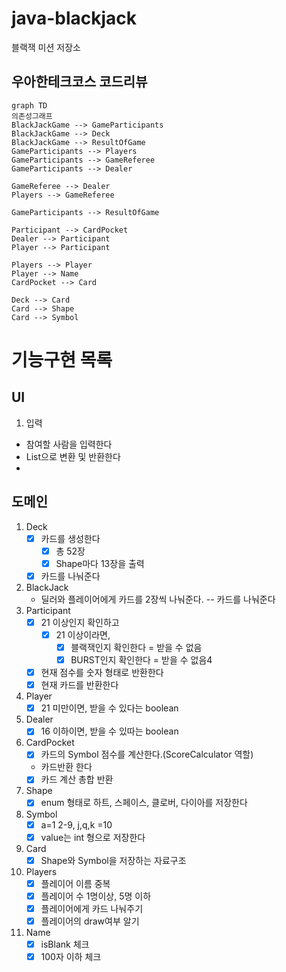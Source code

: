 # java-blackjack

블랙잭 미션 저장소

## 우아한테크코스 코드리뷰

```mermaid
graph TD
의존성그래프
BlackJackGame --> GameParticipants
BlackJackGame --> Deck
BlackJackGame --> ResultOfGame
GameParticipants --> Players
GameParticipants --> GameReferee
GameParticipants --> Dealer

GameReferee --> Dealer
Players --> GameReferee

GameParticipants --> ResultOfGame

Participant --> CardPocket
Dealer --> Participant
Player --> Participant

Players --> Player
Player --> Name
CardPocket --> Card

Deck --> Card
Card --> Shape
Card --> Symbol
```

# 기능구현 목록

## UI

1. 입력

- 참여할 사람을 입력한다
- List<String>으로 변환 및 반환한다
-

## 도메인

1. Deck
    - [x] 카드를 생성한다
        - [x] 총 52장
        - [x] Shape마다 13장을 출력
    - [x] 카드를 나눠준다

2. BlackJack
    - 딜러와 플레이어에게 카드를 2장씩 나눠준다.
      -- 카드를 나눠준다
3. Participant
    - [x] 21 이상인지 확인하고
        - [x] 21 이상이라면,
            - [x] 블랙잭인지 확인한다 = 받을 수 없음
            - [x] BURST인지 확인한다 = 받을 수 없음4
    - [x] 현재 점수를 숫자 형태로 반환한다
    - [x] 현재 카드를 반환한다
4. Player
    - [x] 21 미만이면, 받을 수 있다는 boolean
5. Dealer
    - [x] 16 이하이면, 받을 수 있따는 boolean
6. CardPocket
    - [x]  카드의 Symbol 점수를 계산한다.(ScoreCalculator 역할)
    - 카드반환 한다
    - [x] 카드 계산 총합 반환
7. Shape
    - [x] enum 형태로 하트, 스페이스, 클로버, 다이아를 저장한다
8. Symbol
    - [x] a=1 2-9, j,q,k =10
    - [x] value는 int 형으로 저장한다
9. Card
    - [x] Shape와 Symbol을 저장하는 자료구조

10. Players
    - [x] 플레이어 이름 중복
    - [x] 플레이어 수 1명이상, 5명 이하
    - [x] 플레이어에게 카드 나눠주기
    - [x] 플레이어의 draw여부 알기
11. Name
    - [x] isBlank 체크
    - [x] 100자 이하 체크
